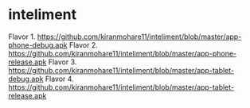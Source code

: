 # inteliment

Flavor 1. https://github.com/kiranmohare11/inteliment/blob/master/app-phone-debug.apk
Flavor 2. https://github.com/kiranmohare11/inteliment/blob/master/app-phone-release.apk
Flavor 3. https://github.com/kiranmohare11/inteliment/blob/master/app-tablet-debug.apk
Flavor 4. https://github.com/kiranmohare11/inteliment/blob/master/app-tablet-release.apk
